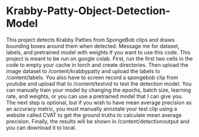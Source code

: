 # Krabby-Patty-Object-Detection-Model
This project detects Krabby Patties from SpongeBob clips and draws bounding boxes around them when detected. Message me for dataset, labels, and pretrained model with weights if you want to use this code. This project is meant to be run on google colab. First, run the first two cells in the code to empty your cache in torch and create directories. Then upload the image dataset to /content/krabbypatty and upload the labels to /content/labels. You also have to screen record a spongebob clip from youtube and upload that to /content/testvid to test the detection model. You can manually train your model by changing the epochs, batch size, learning rate, and weights, or you can use a pretrained model that I can give you. The next step is optional, but if you wish to have mean average precision as an accuracy metric, you must manually annotate your test clip using a website called CVAT to get the ground truths to calculate mean average precision. Finally, the results will be shown in /content/detectionoutput and you can download it to local.
